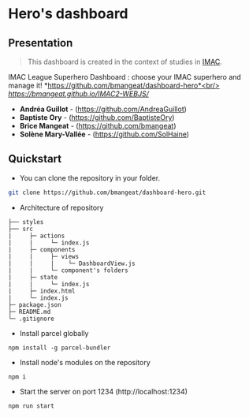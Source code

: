 # Hero's dashboard 

## Presentation

>This dashboard is created in the context of studies in [IMAC](https://www.ingenieur-imac.fr/).

IMAC League Superhero Dashboard : choose your IMAC superhero and manage it!
*https://github.com/bmangeat/dashboard-hero*<br/>
*https://bmangeat.github.io/IMAC2-WEBJS/*

* **Andréa Guillot** - (https://github.com/AndreaGuillot)
* **Baptiste Ory** - (https://github.com/BaptisteOry)
* **Brice Mangeat** - (https://github.com/bmangeat)
* **Solène Mary-Vallée** - (https://github.com/SolHaine)


## Quickstart

- You can clone the repository in your folder.

```bash
git clone https://github.com/bmangeat/dashboard-hero.git
```

- Architecture of repository
````
├── styles
├── src
|     ├─ actions
|     |     └─ index.js 
|     ├─ components
|     |     ├─ views 
|     |     |    └─ DashboardView.js 
|     |     └─ component's folders
|     ├─ state
|     |     └─ index.js 
|     ├─ index.html
|     └─ index.js
├─ package.json
├─ README.md
└─ .gitignore
````

- Install parcel globally
```console
npm install -g parcel-bundler
```
- Install node's modules on the repository
```console
npm i
```
- Start the server on port 1234 (http://localhost:1234) 
```console
npm run start
```
